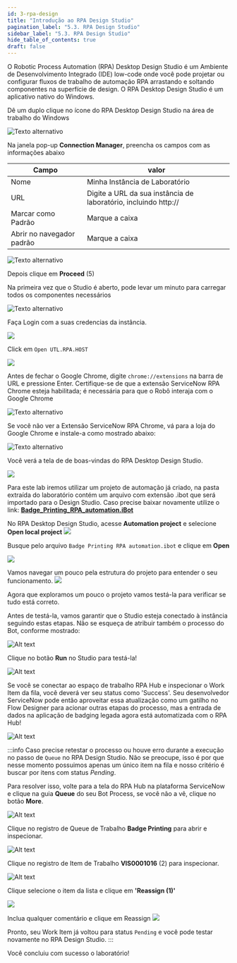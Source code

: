 ```yaml
---
id: 3-rpa-design
title: "Introdução ao RPA Design Studio"
pagination_label: "5.3. RPA Design Studio"
sidebar_label: "5.3. RPA Design Studio"
hide_table_of_contents: true
draft: false
---
```


O Robotic Process Automation (RPA) Desktop Design Studio é um Ambiente de Desenvolvimento Integrado (IDE) low-code onde você pode projetar ou configurar fluxos de trabalho de automação RPA arrastando e soltando componentes na superfície de design. O RPA Desktop Design Studio é um aplicativo nativo do Windows.

Dê um duplo clique no ícone do RPA Desktop Design Studio na área de trabalho do Windows

![Texto alternativo](../img/2023-10-02_11-03-24.png)

Na janela pop-up **Connection Manager**, preencha os campos com as informações abaixo

   | Campo | valor |
   |-------|-------|
   | Nome | Minha Instância de Laboratório |
   | URL | Digite a URL da sua instância de laboratório, incluindo http:// |
   | Marcar como Padrão | Marque a caixa |
   | Abrir no navegador padrão | Marque a caixa |

![Texto alternativo](../img/2023-10-02_11-05-55.png)

Depois clique em **Proceed** (5)

Na primeira vez que o Studio é aberto, pode levar um minuto para carregar todos os componentes necessários

![Texto alternativo](../img/2023-10-02_11-12-08.png)

Faça Login com a suas credencias da instância.

![](../images/2024-12-10-23-04-03.png)

Click em `Open UTL.RPA.HOST`

![](../images/2024-12-10-23-04-44.png)

Antes de fechar o Google Chrome, digite `chrome://extensions` na barra de URL e pressione Enter. Certifique-se de que a extensão ServiceNow RPA Chrome esteja habilitada; é necessária para que o Robô interaja com o Google Chrome

![Texto alternativo](../img/2023-10-02_11-43-52.png)

Se você não ver a Extensão ServiceNow RPA Chrome, vá para a loja do Google Chrome e instale-a como mostrado abaixo:

![Texto alternativo](<../img/2023-10-04_08-23-23(1).gif>)

Você verá a tela de de boas-vindas do RPA Desktop Design Studio.

![](../images/2024-12-10-23-08-45.png)

Para este lab iremos utilizar um projeto de automação já criado, na pasta extraída do laboratório contém um arquivo com extensão .ibot que será importado para o Design Studio. Caso precise baixar novamente utilize o link: **[Badge_Printing_RPA_automation.iBot](../downloads/Badge_Printing_RPA_automation.iBot)**

No RPA Desktop Design Studio, acesse **Automation project** e selecione **Open local project**
![](../images/2024-12-10-23-17-35.png)

Busque pelo arquivo `Badge Printing RPA automation.ibot` e clique em **Open**

![](../images/2024-12-10-23-19-01.png)

Vamos navegar um pouco pela estrutura do projeto para entender o seu funcionamento.
![](../images/2024-12-10-23-21-37.png)


Agora que exploramos um pouco o projeto vamos testá-la para verificar se tudo está correto.

Antes de testá-la, vamos garantir que o Studio esteja conectado à instância seguindo estas etapas. Não se esqueça de atribuir também o processo do Bot, conforme mostrado:

![Alt text](../img/2023-10-03_13-00-40(1).gif)

Clique no botão **Run** no Studio para testá-la!

![Alt text](../img/2023-10-03_13-21-45(2).gif)

Se você se conectar ao espaço de trabalho RPA Hub e inspecionar o Work Item da fila, você deverá ver seu status como 'Success'. Seu desenvolvedor ServiceNow pode então aproveitar essa atualização como um gatilho no Flow Designer para acionar outras etapas do processo, mas a entrada de dados na aplicação de badging legada agora está automatizada com o RPA Hub!

![Alt text](../img/2023-10-03_13-26-22(1).gif)

:::info
Caso precise retestar o processo ou houve erro durante a execução no passo de `Queue` no RPA Design Studio. Não se preocupe, isso é por que nesse momento possuimos apenas um único item na fila e nosso critério é buscar por itens com status *Pending*.

Para resolver isso, volte para a tela do RPA Hub na plataforma ServiceNow e clique na guia **Queue** do seu Bot Process, se você não a vê, clique no botão **More**.

![Alt text](../img/2023-10-02_10-14-48.png)

Clique no registro de Queue de Trabalho **Badge Printing** para abrir e inspecionar.

![Alt text](../img/2023-10-02_10-21-07.png)

Clique no registro de Item de Trabalho **VIS0001016** (2) para inspecionar.

![Alt text](../img/2023-10-02_10-22-45.png)

Clique selecione o item da lista e clique em **'Reassign (1)'**

![](../images/2024-12-11-16-48-30.png)

Inclua qualquer comentário e clique em Reassign
![](../images/2024-12-11-16-49-36.png)

Pronto, seu Work Item já voltou para status `Pending` e você pode testar novamente no RPA Design Studio.
:::


Você concluiu com sucesso o laboratório!
